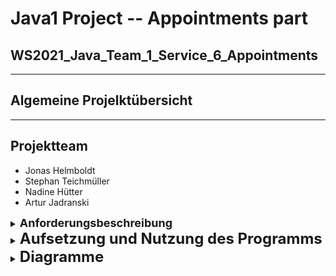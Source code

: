 
# Java1 Project -- Appointments part 



## WS2021_Java_Team_1_Service_6_Appointments

---
## Algemeine Projelktübersicht

---
## Projektteam
* Jonas Helmboldt
* Stephan Teichmüller
* Nadine Hütter
* Artur Jadranski

<details closed>
<summary><span style="font-size: large; "><b>Anforderungsbeschreibung</b></span></summary>
<br>

### Geplant ist eine Terminplan zum Anzeigen/Erstellen/Bearbeiten von Terminen.
* Studenten können sich alle wichtigen Daten und Zeiträume ihres Semesters anzeigen lassen
* Studenten können sich alle wichtigen Veranstaltungen/Termine ihrer Fakultät/Fachrichtung anzeigen lassen
* Mitarbeiter/Professoren sollen Termine/Veranstaltungen erstellen/veröffentlichen können

</details>

<details closed>
<summary><font size = 5><b>Aufsetzung und Nutzung des Programms</b></font></summary>
<br>

### Aufsetzung des Programms
*hier komm t noch etwas hin

###Nutzung des Programms

</details>

<details closed>
<summary><font size = 5><b>Diagramme</b></font></summary>
<br>
### UseCase FlyAway
![UseCase-Diagramm](muss noch included werden)

### Klassendiagramm FlyAway
![UML Diagramme](https://user-images.githubusercontent.com/73827527/106396009-a7eeef00-6405-11eb-8199-62c321e5c20e.jpg)



</details>




